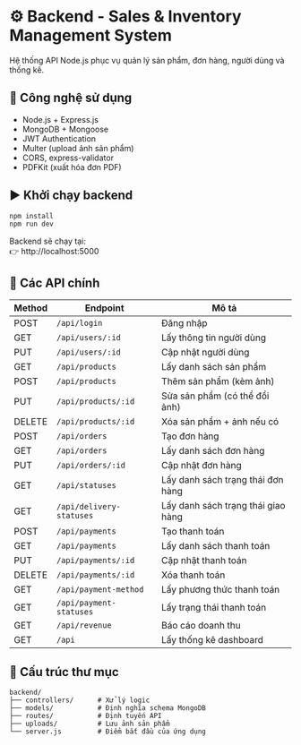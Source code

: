 # ⚙️ Backend - Sales & Inventory Management System

Hệ thống API Node.js phục vụ quản lý sản phẩm, đơn hàng, người dùng và thống kê.

## 🚀 Công nghệ sử dụng

- Node.js + Express.js
- MongoDB + Mongoose
- JWT Authentication
- Multer (upload ảnh sản phẩm)
- CORS, express-validator
- PDFKit (xuất hóa đơn PDF)

## ▶️ Khởi chạy backend

```bash
npm install
npm run dev
```

Backend sẽ chạy tại:  
👉 http://localhost:5000

## 🧩 Các API chính

| Method | Endpoint                 | Mô tả                              |
| ------ | ------------------------ | ---------------------------------- |
| POST   | `/api/login`             | Đăng nhập                          |
| GET    | `/api/users/:id`         | Lấy thông tin người dùng           |
| PUT    | `/api/users/:id`         | Cập nhật người dùng                |
| GET    | `/api/products`          | Lấy danh sách sản phẩm             |
| POST   | `/api/products`          | Thêm sản phẩm (kèm ảnh)            |
| PUT    | `/api/products/:id`      | Sửa sản phẩm (có thể đổi ảnh)      |
| DELETE | `/api/products/:id`      | Xóa sản phẩm + ảnh nếu có          |
| POST   | `/api/orders`            | Tạo đơn hàng                       |
| GET    | `/api/orders`            | Lấy danh sách đơn hàng             |
| PUT    | `/api/orders/:id`        | Cập nhật đơn hàng                  |
| GET    | `/api/statuses`          | Lấy danh sách trạng thái đơn hàng  |
| GET    | `/api/delivery-statuses` | Lấy danh sách trạng thái giao hàng |
| POST   | `/api/payments`          | Tạo thanh toán                     |
| GET    | `/api/payments`          | Lấy danh sách thanh toán           |
| PUT    | `/api/payments/:id`      | Cập nhật thanh toán                |
| DELETE | `/api/payments/:id`      | Xóa thanh toán                     |
| GET    | `/api/payment-method`    | Lấy phương thức thanh toán         |
| GET    | `/api/payment-statuses`  | Lấy trạng thái thanh toán          |
| GET    | `/api/revenue`           | Báo cáo doanh thu                  |
| GET    | `/api`                   | Lấy thống kê dashboard             |

## 📁 Cấu trúc thư mục

```
backend/
├── controllers/      # Xử lý logic
├── models/           # Định nghĩa schema MongoDB
├── routes/           # Định tuyến API
├── uploads/          # Lưu ảnh sản phẩm
└── server.js         # Điểm bắt đầu của ứng dụng
```
